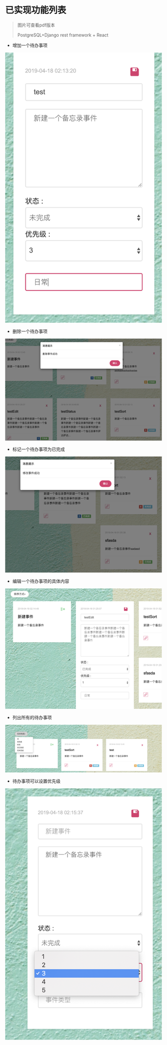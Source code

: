 # 已实现功能列表

> 图片可查看pdf版本
>
> PostgreSQL+Django rest framework + React

- 增加一个待办事项

![image-20190418021343387](./imgs/1.png)

- 删除一个待办事项

![image-20190418021404157](./imgs/2.png)

- 标记一个待办事项为已完成

![image-20190418021456110](./imgs/3.png)

- 编辑一个待办事项的具体内容

![image-20190418021512238](./imgs/4.png)

- 列出所有的待办事项

![image-20190418021529535](./imgs/5.png)

- 待办事项可以设置优先级

![image-20190418021549655](./imgs/6.png)